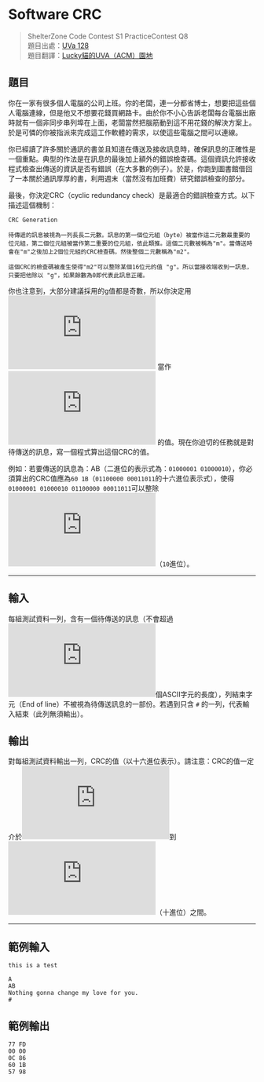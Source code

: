 # Software CRC

> ShelterZone Code Contest S1 PracticeContest Q8<br>
> 題目出處：[UVa 128](https://onlinejudge.org/index.php?option=onlinejudge&Itemid=8&category=3&page=show_problem&problem=64)<br>
> 題目翻譯：[Lucky貓的UVA（ACM）園地](http://luckycat.kshs.kh.edu.tw)<br>

## 題目

你在一家有很多個人電腦的公司上班。你的老闆，連一分都省博士，想要把這些個人電腦連線，但是他又不想要花錢買網路卡。由於你不小心告訴老闆每台電腦出廠時就有一個非同步串列埠在上面，老闆當然把腦筋動到這不用花錢的解決方案上。於是可憐的你被指派來完成這工作軟體的需求，以使這些電腦之間可以連線。

你已經讀了許多關於通訊的書並且知道在傳送及接收訊息時，確保訊息的正確性是一個重點。典型的作法是在訊息的最後加上額外的錯誤檢查碼。這個資訊允許接收程式檢查出傳送的資訊是否有錯誤（在大多數的例子）。於是，你跑到圖書館借回了一本關於通訊厚厚的書，利用週末（當然沒有加班費）研究錯誤檢查的部分。

最後，你決定CRC（cyclic redundancy check）是最適合的錯誤檢查方式。以下描述這個機制：
```
CRC Generation

待傳遞的訊息被視為一列長長二元數。訊息的第一個位元組（byte）被當作這二元數最重要的位元組，第二個位元組被當作第二重要的位元組，依此類推。這個二元數被稱為"m"。當傳送時會在"m"之後加上2個位元組的CRC檢查碼，然後整個二元數稱為"m2"。

這個CRC的檢查碼被產生使得"m2"可以整除某個16位元的值 "g"。所以當接收端收到一訊息，只要把他除以 "g"，如果餘數為0即代表此訊息正確。
```

你也注意到，大部分建議採用的g值都是奇數，所以你決定用 ![](https://latex.codecogs.com/svg.latex?34943) 當作 ![](https://latex.codecogs.com/svg.latex?g) 的值。現在你迫切的任務就是對待傳送的訊息，寫一個程式算出這個CRC的值。

例如：若要傳送的訊息為：AB（二進位的表示式為：`01000001 01000010`），你必須算出的CRC值應為`60 1B`（`01100000 00011011`的十六進位表示式），使得 `01000001 01000010 01100000 00011011`可以整除![](https://latex.codecogs.com/svg.latex?34943)（`10`進位）。

---

## 輸入
每組測試資料一列，含有一個待傳送的訊息（不會超過![](https://latex.codecogs.com/svg.latex?1024)個ASCII字元的長度），列結束字元（End of line）不被視為待傳送訊息的一部份。若遇到只含 `#` 的一列，代表輸入結束（此列無須輸出）。

## 輸出
對每組測試資料輸出一列，CRC的值（以十六進位表示）。請注意：CRC的值一定介於![](https://latex.codecogs.com/svg.latex?0)到![](https://latex.codecogs.com/svg.latex?34942)（十進位）之間。

---

## 範例輸入
```
this is a test

A
AB
Nothing gonna change my love for you.
#
```

## 範例輸出
```
77 FD
00 00
0C 86
60 1B
57 98
```